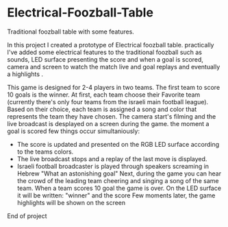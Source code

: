 # Electrical-Foozball-Table
Traditional foozball table with some features.

In this project I created a prototype of Electrical foozball table.
practically I've added some electrical features to the traditional foozball such as sounds, LED surface presenting the score and when a goal is scored,
camera and screen to watch the match live and goal replays and eventually a highlights .

This game is designed for 2-4 players in two teams. The first team to score 10 goals is the winner.
At first, each team choose their Favorite team (currently there's only four teams from the israeli main football league).
Based on their choice, each team is assigned a song and color that represents the team they have chosen.
The camera start's filming and the live broadcast is desplayed on a screen during the game.
the moment a goal is scored few things occur simultaniously:
- The score is updated and presented on the RGB LED surface according to the teams colors.
- The live broadcast stops and a replay of the last move is displayed.
- Israeli football broadcaster is played through speakers screaming in Hebrew "What an astonishing goal"
Next, during the game you can hear the crowd of the leading team cheering and singing a song of the same team.
When a team scores 10 goal the game is over.
On the LED surface it will be written: "winner" and the score
Few moments later, the game highlights will be shown on the screen

End of project
